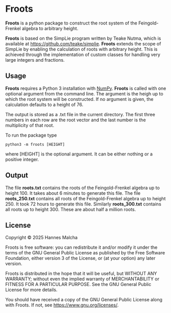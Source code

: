 # Froots
**Froots** is a python package to construct the root system
of the Feingold-Frenkel algebra to arbitrary height.

**Froots** is based on the
SimpLie program written by Teake Nutma, which is available at
https://github.com/teake/simplie. **Froots** extends the
scope of SimpLie by enabling the calculation of roots with
arbitrary height. This is achieved through the implementation
of custom classes for handling very large integers and
fractions.

## Usage
**Froots** requires a Python 3 installation with 
[NumPy](https://numpy.org/).
**Froots** is called with one optional argument from the
command line. The argument is the heigh up to which the root
system will be constructed. If no argument is given, the calculation
defaults to a height of 76.

The output is stored as a .txt file in the current directory.
The first three numbers in each row are the root vector and
the last number is the multiplicity of that root.

To run the package type

```
python3 -m froots [HEIGHT]
```
where [HEIGHT] is the optional argument. It can be either nothing or a 
positive integer.

## Output
The file **roots.txt** contains the roots of the Feingold-Frenkel
algebra up to height 100. It takes about 6 minutes to generate
this file. The file **roots_250.txt** contains all roots of the
Feingold-Frenkel algebra up to height 250. It took 72 hours to
generate this file. Similarly **roots_300.txt** contains all
roots up to height 300. These are about half a million roots.

## License
Copyright © 2025 Hannes Malcha

Froots is free software: you can redistribute it and/or modify
it under the terms of the GNU General Public License as published by
the Free Software Foundation, either version 3 of the License, or
(at your option) any later version.

Froots is distributed in the hope that it will be useful, 
but WITHOUT ANY WARRANTY; without even the implied warranty of 
MERCHANTABILITY or FITNESS FOR A PARTICULAR PURPOSE. See the 
GNU General Public License for more details.

You should have received a copy of the GNU General Public License
along with Froots. If not, see https://www.gnu.org/licenses/.
